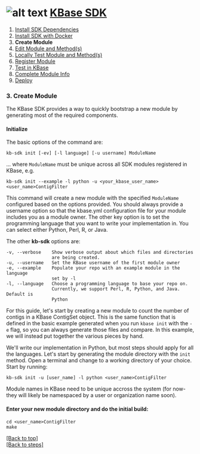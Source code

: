# <A NAME="top"></A>![alt text](https://avatars2.githubusercontent.com/u/1263946?v=3&s=84 "KBase") [KBase SDK](../README.md)

1. [Install SDK Dependencies](kb_sdk_dependencies.md)
2. [Install SDK with Docker](kb_sdk_dockerized_install.md)
3. **Create Module**
4. [Edit Module and Method(s)](kb_sdk_edit_module.md)
5. [Locally Test Module and Method(s)](kb_sdk_local_test_module.md)
6. [Register Module](kb_sdk_register_module.md)
7. [Test in KBase](kb_sdk_test_in_kbase.md)
8. [Complete Module Info](kb_sdk_complete_module_info.md)
9. [Deploy](kb_sdk_deploy.md)


### 3. Create Module

The KBase SDK provides a way to quickly bootstrap a new module by generating most of the required components.

#### Initialize

The basic options of the command are:

    kb-sdk init [-ev] [-l language] [-u username] ModuleName

... where `ModuleName` must be unique across all SDK modules registered in KBase, e.g.

    kb-sdk init --example -l python -u <your_kbase_user_name> <user_name>ContigFilter

This command will create a new module with the specified `ModuleName` configured based on the options provided.  You should always provide a username option so that the kbase.yml configuration file for your module includes you as a module owner.  The other key option is to set the programming language that you want to write your implementation in.  You can select either Python, Perl, R, or Java.

The other **kb-sdk** options are:

    -v, --verbose    Show verbose output about which files and directories
                     are being created.
    -u, --username   Set the KBase username of the first module owner
    -e, --example    Populate your repo with an example module in the language
                     set by -l
    -l, --language   Choose a programming language to base your repo on.
                     Currently, we support Perl, R, Python, and Java. Default is
                     Python

For this guide, let's start by creating a new module to count the number of contigs in a KBase ContigSet object.  This is the same function that is defined in the basic example generated when you run `kbase init` with the `-e` flag, so you can always generate those files and compare.  In this example, we will instead put together the various pieces by hand.

We'll write our implementation in Python, but most steps should apply for all the languages.  Let's start by generating the module directory with the `init` method.  Open a terminal and change to a working directory of your choice.  Start by running:

    kb-sdk init -u [user_name] -l python <user_name>ContigFilter

Module names in KBase need to be unique accross the system (for now- they will likely be namespaced by a user or organization name soon).

#### Enter your new module directory and do the initial build:

    cd <user_name>ContigFilter
    make
    
    
[\[Back to top\]](#top)<br>
[\[Back to steps\]](../README.md#steps)

